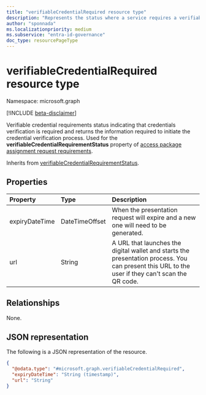 ```yaml
---
title: "verifiableCredentialRequired resource type"
description: "Represents the status where a service requires a verifiable credential to be presented and it returns the information required to initiate the credential verification process."
author: "sponnada"
ms.localizationpriority: medium
ms.subservice: "entra-id-governance"
doc_type: resourcePageType
---
```


# verifiableCredentialRequired resource type

Namespace: microsoft.graph

[!INCLUDE [beta-disclaimer](../../includes/beta-disclaimer.md)]

Verifiable credential requirements status indicating that credentials verification is required and returns the information required to initiate the credential verification process. Used for the **verifiableCredentialRequirementStatus** property of [access package assignment request requirements](accessPackageAssignmentRequestRequirements.md).

Inherits from [verifiableCredentialRequirementStatus](verifiableCredentialRequirementStatus.md).


## Properties
|Property|Type|Description|
|:---|:---|:---|
|expiryDateTime|DateTimeOffset| When the presentation request will expire and a new one will need to be generated. |
|url|String| A URL that launches the digital wallet and starts the presentation process. You can present this URL to the user if they can't scan the QR code. |

## Relationships
None.

## JSON representation
The following is a JSON representation of the resource.
<!-- {
  "blockType": "resource",
  "@odata.type": "microsoft.graph.verifiableCredentialRequired"
}
-->
``` json
{
  "@odata.type": "#microsoft.graph.verifiableCredentialRequired",
  "expiryDateTime": "String (timestamp)",
  "url": "String"
}
```
